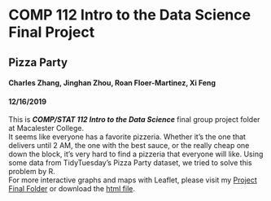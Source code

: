 
# **COMP 112 Intro to the Data Science Final Project**
## **Pizza Party**
#### Charles Zhang, Jinghan Zhou, Roan Floer-Martinez, Xi Feng
#### 12/16/2019

This is ***COMP/STAT 112 Intro to the Data Science*** final group project folder at Macalester College. <br>
It seems like everyone has a favorite pizzeria. Whether it’s the one that delivers until 2 AM, the one
with the best sauce, or the really cheap one down the block, it’s very hard to find a pizzeria that everyone will like. Using some data from TidyTuesday’s Pizza Party dataset, we tried to solve this problem by R.<br>For more interactive graphs and maps with Leaflet, please visit my [Project Final Folder](https://github.com/CZhang666/STAT-COMP112/tree/master/Final-Project/final-folder) or download the [html file](https://github.com/CZhang666/STAT-COMP112/blob/master/Final-Project/Final.html).
